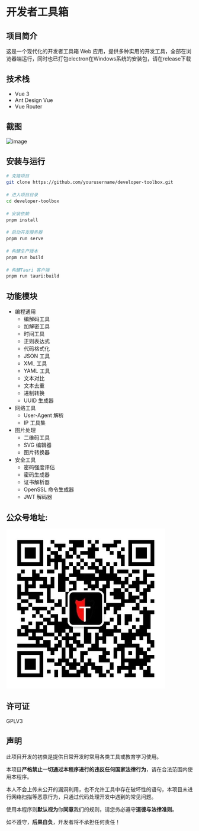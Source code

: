 # 开发者工具箱

## 项目简介

这是一个现代化的开发者工具箱 Web 应用，提供多种实用的开发工具，全部在浏览器端运行，同时也已打包electron在Windows系统的安装包，请在release下载

## 技术栈

- Vue 3
- Ant Design Vue
- Vue Router

## 截图

<img width="1200" height="800" alt="image" src="https://github.com/user-attachments/assets/74e7b69b-d0f2-4c96-b57c-f8126ff5f13d" />


## 安装与运行

```bash
# 克隆项目
git clone https://github.com/yourusername/developer-toolbox.git

# 进入项目目录
cd developer-toolbox

# 安装依赖
pnpm install

# 启动开发服务器
pnpm run serve

# 构建生产版本
pnpm run build

# 构建Tauri 客户端
pnpm run tauri:build
```
## 功能模块

- 编程通用
  - 编解码工具
  - 加解密工具
  - 时间工具
  - 正则表达式
  - 代码格式化
  - JSON 工具
  - XML 工具
  - YAML 工具
  - 文本对比
  - 文本去重
  - 进制转换
  - UUID 生成器
- 网络工具
  - User-Agent 解析
  - IP 工具集
- 图片处理
  - 二维码工具
  - SVG 编辑器
  - 图片转换器
- 安全工具
  - 密码强度评估
  - 密码生成器
  - 证书解析器
  - OpenSSL 命令生成器
  - JWT 解码器

## 公众号地址:

![](https://github.com/Rabb1tQ/rabb1tq/blob/main/mp.jpg?raw=true)

## 许可证

GPLV3

## 声明

此项目开发的初衷是提供日常开发时常用各类工具或教育学习使用。

本项目**严格禁止一切通过本程序进行的违反任何国家法律行为**，请在合法范围内使用本程序。

本人不会上传未公开的漏洞利用，也不允许工具中存在破坏性的语句，本项目未进行网络扫描等恶意行为，只通过代码处理开发中遇到的常见问题。

使用本程序则**默认视为**你**同意**我们的规则，请您务必遵守**道德与法律准则**。

如不遵守，**后果自负**，开发者将不承担任何责任！




